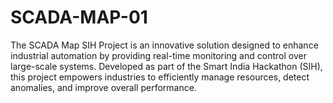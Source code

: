 # SCADA-MAP-01
The SCADA Map SIH Project is an innovative solution designed to enhance industrial automation by providing real-time monitoring and control over large-scale systems. Developed as part of the Smart India Hackathon (SIH), this project empowers industries to efficiently manage resources, detect anomalies, and improve overall performance.
